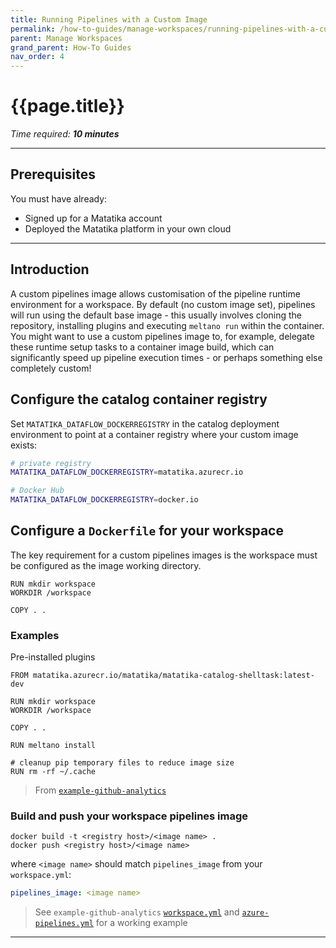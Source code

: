 ```yaml
---
title: Running Pipelines with a Custom Image
permalink: /how-to-guides/manage-workspaces/running-pipelines-with-a-custom-image
parent: Manage Workspaces
grand_parent: How-To Guides
nav_order: 4
---
```


# {{page.title}}

*Time required: **10 minutes***

---

## Prerequisites

You must have already:

- Signed up for a Matatika account
- Deployed the Matatika platform in your own cloud

---

## Introduction

A custom pipelines image allows customisation of the pipeline runtime environment for a workspace. By default (no custom image set), pipelines will run using the default base image - this usually involves cloning the repository, installing plugins and executing `meltano run` within the container. You might want to use a custom pipelines image to, for example, delegate these runtime setup tasks to a container image build, which can significantly speed up pipeline execution times - or perhaps something else completely custom!

## Configure the catalog container registry

Set `MATATIKA_DATAFLOW_DOCKERREGISTRY` in the catalog deployment environment to point at a container registry where your custom image exists:

```sh
# private registry
MATATIKA_DATAFLOW_DOCKERREGISTRY=matatika.azurecr.io

# Docker Hub
MATATIKA_DATAFLOW_DOCKERREGISTRY=docker.io
```

## Configure a `Dockerfile` for your workspace

The key requirement for a custom pipelines images is the workspace must be configured as the image working directory.

```
RUN mkdir workspace
WORKDIR /workspace

COPY . .
```

### Examples

Pre-installed plugins

```
FROM matatika.azurecr.io/matatika/matatika-catalog-shelltask:latest-dev

RUN mkdir workspace
WORKDIR /workspace

COPY . .

RUN meltano install

# cleanup pip temporary files to reduce image size
RUN rm -rf ~/.cache
```

> From [`example-github-analytics`](https://github.com/Matatika/example-github-analytics/blob/2b0966d9f2fd5b6563d013edde65b8b5a98fe7bc/Dockerfile)

### Build and push your workspace pipelines image

```
docker build -t <registry host>/<image name> .
docker push <registry host>/<image name>
```

where `<image name>` should match `pipelines_image` from your `workspace.yml`:

```yml
pipelines_image: <image name>
```

> See `example-github-analytics` [`workspace.yml`](https://github.com/Matatika/example-github-analytics/blob/2b0966d9f2fd5b6563d013edde65b8b5a98fe7bc/workspace.yml#L3) and [`azure-pipelines.yml`](https://github.com/Matatika/example-github-analytics/blob/2b0966d9f2fd5b6563d013edde65b8b5a98fe7bc/azure-pipelines.yml#L11-L15) for a working example

---
